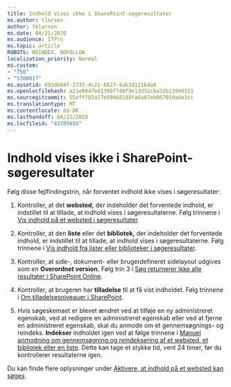 ```yaml
---
title: Indhold vises ikke i SharePoint-søgeresultater
ms.author: tlarsen
author: tklarsen
ms.date: 04/21/2020
ms.audience: ITPro
ms.topic: article
ROBOTS: NOINDEX, NOFOLLOW
localization_priority: Normal
ms.custom:
- "750"
- "5300017"
ms.assetid: 693db84f-2737-4c21-b027-4ab3d121b4a8
ms.openlocfilehash: a21e0047b41390f740f9e13d31cba32b13990151
ms.sourcegitcommit: 55eff703a17e500681d8fa6a87eb067019ade3cc
ms.translationtype: MT
ms.contentlocale: da-DK
ms.lasthandoff: 04/22/2020
ms.locfileid: "43705655"
---
```

# <a name="content-doesnt-appear-in-sharepoint-search-results"></a>Indhold vises ikke i SharePoint-søgeresultater

Følg disse fejlfindingstrin, når forventet indhold ikke vises i søgeresultater:
  
1. Kontroller, at det **websted,** der indeholder det forventede indhold, er indstillet til at tillade, at indhold vises i søgeresultaterne. Følg trinnene i [Vis indhold på et websted i søgeresultater](https://docs.microsoft.com/sharepoint/make-site-content-searchable#show-content-on-a-site-in-search-results).

2. Kontroller, at den **liste** eller det **bibliotek,** der indeholder det forventede indhold, er indstillet til at tillade, at indhold vises i søgeresultaterne. Følg trinnene i [Vis indhold fra lister eller biblioteker i søgeresultater](https://docs.microsoft.com/sharepoint/make-site-content-searchable#show-content-from-lists-or-libraries-in-search-results).

3. Kontroller, at side-, dokument- eller brugerdefineret sidelayout udgives som en **Overordnet version.** Følg trin 3 i [Søg returnerer ikke alle resultater i SharePoint Online](https://go.microsoft.com/fwlink/?linkid=874525).

4. Kontroller, at brugeren har **tilladelse** til at få vist indholdet. Følg trinnene i [Om tilladelsesniveauer i SharePoint](https://docs.microsoft.com/sharepoint/understanding-permission-levels).
    
5. Hvis søgeskemaet er blevet ændret ved at tilføje en ny administreret egenskab, ved at redigere en administreret egenskab eller ved at fjerne en administreret egenskab, skal du anmode om et gennemsøgnings- og reindeks. **Indekser** indholdet igen ved at følge trinnene i [Manuel anmodning om gennemsøgning og reindeksering af et websted, et bibliotek eller en liste](https://docs.microsoft.com/sharepoint/crawl-site-content). Dette kan tage et stykke tid, vent 24 timer, før du kontrollerer resultaterne igen.

Du kan finde flere oplysninger under [Aktivere, at indhold på et websted kan søges](https://docs.microsoft.com/sharepoint/make-site-content-searchable). 
  
